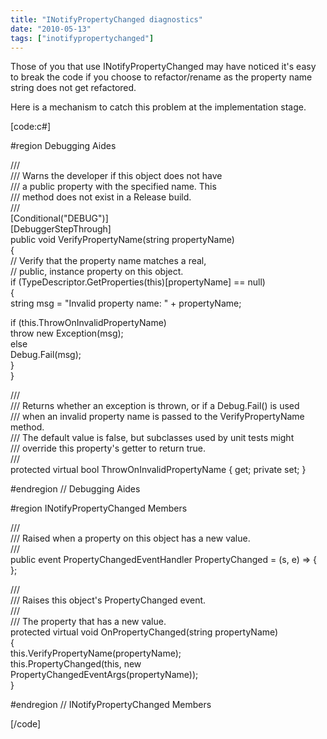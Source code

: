 ```yaml
---
title: "INotifyPropertyChanged diagnostics"
date: "2010-05-13"
tags: ["inotifypropertychanged"]
---
```


Those of you that use INotifyPropertyChanged may have noticed it's easy to break the code if you choose to refactor/rename as the property name string does not get refactored.

Here is a mechanism to catch this problem at the implementation stage.

[code:c#]

#region Debugging Aides

///  
/// Warns the developer if this object does not have  
/// a public property with the specified name. This  
/// method does not exist in a Release build.  
///  
[Conditional("DEBUG")]  
[DebuggerStepThrough]  
public void VerifyPropertyName(string propertyName)  
{  
// Verify that the property name matches a real,  
// public, instance property on this object.  
if (TypeDescriptor.GetProperties(this)[propertyName] == null)  
{  
string msg = "Invalid property name: " + propertyName;

if (this.ThrowOnInvalidPropertyName)  
throw new Exception(msg);  
else  
Debug.Fail(msg);  
}  
}

///  
/// Returns whether an exception is thrown, or if a Debug.Fail() is used  
/// when an invalid property name is passed to the VerifyPropertyName method.  
/// The default value is false, but subclasses used by unit tests might  
/// override this property's getter to return true.  
///  
protected virtual bool ThrowOnInvalidPropertyName { get; private set; }

#endregion // Debugging Aides

#region INotifyPropertyChanged Members

///  
/// Raised when a property on this object has a new value.  
///  
public event PropertyChangedEventHandler PropertyChanged = (s, e) => { };

///  
/// Raises this object's PropertyChanged event.  
///  
/// The property that has a new value.  
protected virtual void OnPropertyChanged(string propertyName)  
{  
this.VerifyPropertyName(propertyName);  
this.PropertyChanged(this, new PropertyChangedEventArgs(propertyName));  
}

#endregion // INotifyPropertyChanged Members

[/code]
